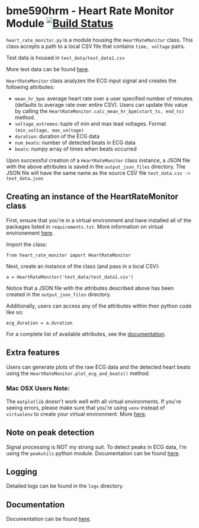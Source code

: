 # bme590hrm - Heart Rate Monitor Module [![Build Status](https://travis-ci.org/vertikoff/bme590hrm.svg?branch=master)](https://travis-ci.org/vertikoff/bme590hrm)

`heart_rate_monitor.py` is a module housing the `HeartRateMonitor` class. This class accepts a path to a local CSV file that contains `time, voltage` pairs.

Test data is housed in `test_data/test_data1.csv`

More test data can be found [here](https://github.com/mlp6/Medical-Software-Design/tree/master/Assignments/HeartRateMonitor/test_data).

`HeartRateMonitor` class analyzes the ECG input signal and creates the following attributes: 

* `mean_hr_bpm`: average heart rate over a user specified number of minutes (defaults to average rate over entire CSV). Users can update this value by calling the `HeartRateMonitor.calc_mean_hr_bpm(start_ts, end_ts)` method.
* `voltage_extremes`: tuple of min and max lead voltages. Format `(min_voltage, max_voltage)`
* `duration`: duration of the ECG data
* `num_beats`: number of detected beats in ECG data
* `beats`: numpy array of times when beats occurred

Upon successful creation of a `HeartRateMonitor` class instance, a JSON file with the above attributes is saved in the `output_json_files` directory. The JSON file will have the same name as the source CSV file `test_data.csv -> test_data.json`

## Creating an instance of the HeartRateMonitor class
First, ensure that you're in a virtual environment and have installed all of the packages listed in `requirements.txt`. More information on virtual environement [here](https://github.com/mlp6/Medical-Software-Design/blob/master/Lectures/PythonFundamentals.md).

Import the class:

```from heart_rate_monitor import HeartRateMonitor```

Next, create an instance of the class (and pass in a local CSV): 

```a = HeartRateMonitor('test_data/test_data1.csv')```

Notice that a JSON file with the attributes described above has been created in the `output_json_files` directory. 

Additionally, users can access any of the attributes within their python code like so:

`ecg_duration = a.duration`

For a complete list of available attributes, see the [documentation](http://heart-rate-monitor-bme-590s.readthedocs.io/en/latest/py-modindex.html).

## Extra features
Users can generate plots of the raw ECG data and the detected heart beats using the `HeartRateMonitor.plot_ecg_and_beats()` method.

### Mac OSX Users Note: 
The `matplotlib` doesn't work well with all virtual environments. If you're seeing errors, please make sure that you're using `venv` instead of `virtualenv` to create your virtual environment. More [here](https://matplotlib.org/faq/osx_framework.html). 

## Note on peak detection
Signal processing is NOT my strong suit. To detect peaks in ECG data, I'm using the `peakutils` python module. Documentation can be found [here](http://peakutils.readthedocs.io/en/latest/index.html). 


## Logging
Detailed logs can be found in the `logs` directory.

## Documentation 
Documentation can be found [here](http://heart-rate-monitor-bme-590s.readthedocs.io/en/latest/py-modindex.html).
